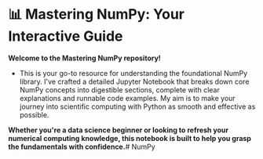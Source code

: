 # 📊 Mastering NumPy: Your Interactive Guide
**Welcome to the Mastering NumPy repository!**
- This is your go-to resource for understanding the foundational NumPy library. I've crafted a detailed Jupyter Notebook that breaks down core NumPy concepts into digestible sections, complete with clear explanations and runnable code examples. My aim is to make your journey into scientific computing with Python as smooth and effective as possible.

**Whether you're a data science beginner or looking to refresh your numerical computing knowledge, this notebook is built to help you grasp the fundamentals with confidence.**#   N u m P y  
 